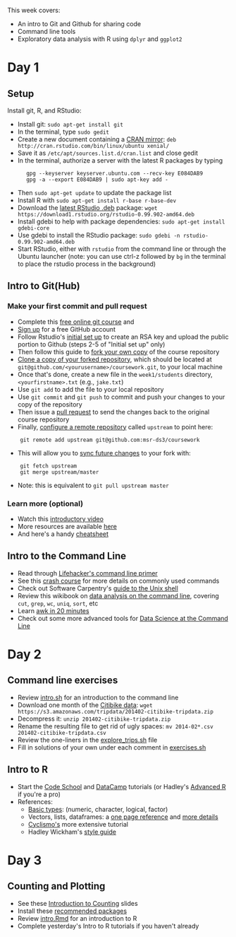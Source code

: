 This week covers:

  * An intro to Git and Github for sharing code
  * Command line tools
  * Exploratory data analysis with R using ``dplyr`` and ``ggplot2``

# Day 1

## Setup

Install git, R, and RStudio:

  * Install git: ``sudo apt-get install git``
  * In the terminal, type ``sudo gedit``
  * Create a new document containing a [CRAN mirror](http://cran.r-project.org/mirrors.html): ``deb http://cran.rstudio.com/bin/linux/ubuntu xenial/``
  * Save it as ``/etc/apt/sources.list.d/cran.list`` and close gedit
  * In the terminal, authorize a server with the latest R packages by typing
```
      gpg --keyserver keyserver.ubuntu.com --recv-key E084DAB9
	  gpg -a --export E084DAB9 | sudo apt-key add -
```
  * Then ``sudo apt-get update`` to update the package list
  * Install R with ``sudo apt-get install r-base r-base-dev``
  * Download the [latest RStudio .deb](http://www.rstudio.com/products/rstudio/download/) package: ``wget https://download1.rstudio.org/rstudio-0.99.902-amd64.deb``
  * Install gdebi to help with package dependencies: ``sudo apt-get install gdebi-core``
  * Use gdebi to install the RStudio package: ``sudo gdebi -n rstudio-0.99.902-amd64.deb``
  * Start RStudio, either with ``rstudio`` from the command line or through the Ubuntu launcher (note: you can use ctrl-z followed by ``bg`` in the terminal to place the rstudio process in the background)

## Intro to Git(Hub)

### Make your first commit and pull request
  * Complete this [free online git course](https://try.github.io) and 
  * [Sign up](https://github.com/join) for a free GitHub account
  * Follow Rstudio's [initial set up](http://r-pkgs.had.co.nz/git.html#git-init) to create an RSA key and upload the public portion to Github (steps 2-5 of "Initial set up" only)
  * Then follow this guide to [fork your own copy](https://guides.github.com/activities/forking/) of the course repository
  * [Clone a copy of your forked repository](https://help.github.com/articles/cloning-a-repository/), which should be located at ``git@github.com/<yourusername>/coursework.git``, to your local machine
  * Once that's done, create a new file in the ``week1/students`` directory, ``<yourfirstname>.txt`` (e.g., ``jake.txt``)
  * Use ``git add`` to add the file to your local repository
  * Use ``git commit`` and ``git push`` to commit and push your changes to your copy of the repository
  * Then issue a [pull request](https://guides.github.com/activities/forking/#making-a-pull-request) to send the changes back to the original course repository
  * Finally, [configure a remote repository](https://help.github.com/articles/configuring-a-remote-for-a-fork/) called ``upstream`` to point here:
```
    git remote add upstream git@github.com:msr-ds3/coursework
```
  * This will allow you to [sync future changes](https://help.github.com/articles/syncing-a-fork/) to your fork with:
```
    git fetch upstream
	git merge upstream/master
```
  * Note: this is equivalent to ``git pull upstream master``

### Learn more (optional)
  * Watch this [introductory video](https://www.youtube.com/watch?v=U8GBXvdmHT4)
  * More resources are available [here](https://help.github.com/articles/good-resources-for-learning-git-and-github/)
  * And here's a handy [cheatsheet](https://services.github.com/kit/downloads/github-git-cheat-sheet.pdf)
  
## Intro to the Command Line
  * Read through [Lifehacker's command line primer](http://lifehacker.com/5633909/who-needs-a-mouse-learn-to-use-the-command-line-for-almost-anything)
  * See this [crash course](http://cli.learncodethehardway.org/book/) for more details on commonly used commands
  * Check out Software Carpentry's [guide to the Unix shell](http://swcarpentry.github.io/shell-novice/)
  * Review this wikibook on [data analysis on the command line](http://en.wikibooks.org/wiki/Ad_Hoc_Data_Analysis_From_The_Unix_Command_Line), covering ``cut``, ``grep``, ``wc``, ``uniq``, ``sort``, etc
  * Learn [awk in 20 minutes](http://ferd.ca/awk-in-20-minutes.html)
  * Check out some more advanced tools for [Data Science at the Command Line](http://datascienceatthecommandline.com)

# Day 2

## Command line exercises

  * Review [intro.sh](shell/intro.sh) for an introduction to the command line
  * Download one month of the [Citibike data](https://www.citibikenyc.com/system-data): ``wget https://s3.amazonaws.com/tripdata/201402-citibike-tripdata.zip``
  * Decompress it: ``unzip 201402-citibike-tripdata.zip``
  * Rename the resulting file to get rid of ugly spaces: ``mv 2014-02*.csv 201402-citibike-tripdata.csv``
  * Review the one-liners in the [explore_trips.sh](citibike/explore_trips.sh) file
  * Fill in solutions of your own under each comment in [exercises.sh](citibike/exercises.sh)

## Intro to R

  * Start the [Code School](http://tryr.codeschool.com) and [DataCamp](http://datacamp.com/courses/free-introduction-to-r) tutorials (or Hadley's [Advanced R](http://adv-r.had.co.nz) if you're a pro)
  * References:
    * [Basic types](http://www.r-tutor.com/r-introduction/basic-data-types): (numeric, character, logical, factor)
    * Vectors, lists, dataframes: a [one page reference](http://www.statmethods.net/input/datatypes.html) and [more details](https://en.wikibooks.org/wiki/R_Programming/Data_types)
	* [Cyclismo's](http://www.cyclismo.org/tutorial/R/index.html) more extensive tutorial
    * Hadley Wickham's [style guide](http://adv-r.had.co.nz/Style.html)

# Day 3

## Counting and Plotting
  * See these [Introduction to Counting](http://www.slideshare.net/jakehofman/lecture-2-44332354) slides
  * Install these [recommended packages](http://r4ds.had.co.nz/introduction.html#r-packages)
  * Review [intro.Rmd](r/intro.Rmd) for an introduction to R
  * Complete yesterday's Intro to R tutorials if you haven't already